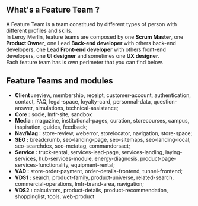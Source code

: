 ## What's a Feature Team ?
A Feature Team is a team constitued by different types of person with different profiles and skills.  
In Leroy Merlin, feature teams are composed by one **Scrum Master**, one **Product Owner**, one Lead **Back-end developer** with others back-end developers, one Lead **Front-end developer** with others front-end developers, one **UI designer** and sometimes one **UX designer**.  
Each feature team has is own perimeter that you can find below.

## Feature Teams and modules
- **Client :** review, membership, receipt, customer-account, authentication, contact, FAQ, legal-space, loyalty-card, personnal-data, question-answer, simulations, technical-assistance;
- **Core :**  socle, lmfr-site, sandbox
- **Media :** magazine, institutional-pages, curation, storecourses, campus, inspiration, guides, feedback;
- **Nav/Mag :** store-review, weberror, storelocator, navigation, store-space;
- **SEO :** breadcrumb, seo-landing-page, seo-sitemaps, seo-landing-local, seo-searchdex, seo-metatag, commandersact;
- **Service :** truck-rental, services-lead-page, services-landing, laying-services, hub-services-module, energy-diagnosis, product-page-services-functionality, equipment-rental;
- **VAD :** store-order-payment, order-details-frontend, tunnel-frontend;
- **VDS1 :** search, product-family, product-universe, related-search, commercial-operations, lmfr-brand-area, navigation;
- **VDS2 :** calculators, product-details, product-recommendation, shoppinglist, tools, web-product